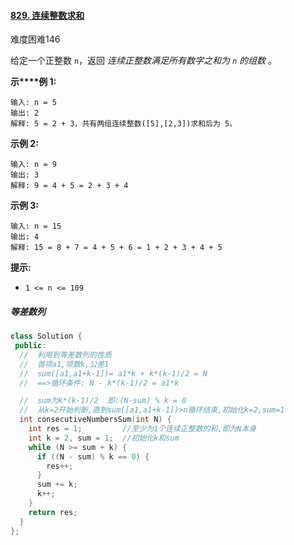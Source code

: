 #### [829. 连续整数求和](https://leetcode.cn/problems/consecutive-numbers-sum/)

难度困难146

给定一个正整数 `n`，返回 *连续正整数满足所有数字之和为 `n` 的组数* 。 

 

**示****例 1:**

```
输入: n = 5
输出: 2
解释: 5 = 2 + 3，共有两组连续整数([5],[2,3])求和后为 5。
```

**示例 2:**

```
输入: n = 9
输出: 3
解释: 9 = 4 + 5 = 2 + 3 + 4
```

**示例 3:**

```
输入: n = 15
输出: 4
解释: 15 = 8 + 7 = 4 + 5 + 6 = 1 + 2 + 3 + 4 + 5
```

 

**提示:**

- `1 <= n <= 109`



##### 等差数列



```c++
class Solution {
 public:
  //  利用到等差数列的性质
  //  首项a1,项数k,公差1
  //  sum([a1,a1+k-1])= a1*k + k*(k-1)/2 = N
  //  ==>循环条件: N - k*(k-1)/2 = a1*k

  //  sum为k*(k-1)/2  即:(N-sum) % k = 0
  //  从k=2开始判断,直到sum([a1,a1+k-1])>n循环结束,初始化k=2,sum=1
  int consecutiveNumbersSum(int N) {
    int res = 1;         //至少为1个连续正整数的和,即为N本身
    int k = 2, sum = 1;  //初始化k和sum
    while (N >= sum + k) {
      if ((N - sum) % k == 0) {
        res++;
      }
      sum += k;
      k++;
    }
    return res;
  }
};
```

